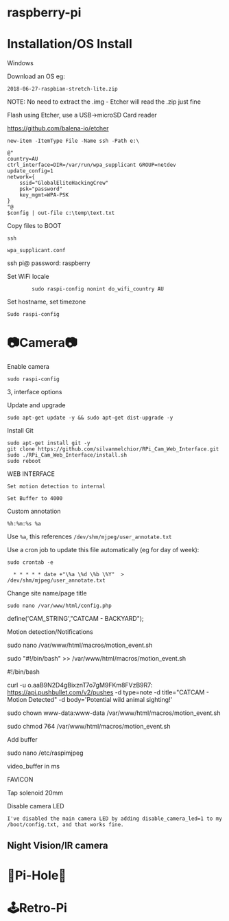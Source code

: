 # raspberry-pi


<h1>Installation/OS Install</h1>
Windows 


 

Download an OS eg: 

````
2018-06-27-raspbian-stretch-lite.zip
````

NOTE: No need to extract the .img - Etcher will read the .zip just fine


Flash using Etcher, use a USB->microSD Card reader 

https://github.com/balena-io/etcher

````
new-item -ItemType File -Name ssh -Path e:\ 
````


````
@"
country=AU
ctrl_interface=DIR=/var/run/wpa_supplicant GROUP=netdev
update_config=1
network={
	ssid="GlobalEliteHackingCrew"
	psk="password"
	key_mgmt=WPA-PSK
}
"@
$config | out-file c:\temp\text.txt
```````

Copy files to BOOT 
````
ssh 

wpa_supplicant.conf 
````

ssh pi@<ipaddress>
password: raspberry
        
        
Set WiFi locale
````
        sudo raspi-config nonint do_wifi_country AU
````
	


Set hostname, set timezone

````
Sudo raspi-config 
```` 

<h1>📷Camera📷</h1>
        
Enable camera

````
sudo raspi-config
````
	
3, interface options
	

Update and upgrade

````
sudo apt-get update -y && sudo apt-get dist-upgrade -y
````
	
Install Git
	
````        
sudo apt-get install git -y
git clone https://github.com/silvanmelchior/RPi_Cam_Web_Interface.git 
sudo ./RPi_Cam_Web_Interface/install.sh
sudo reboot
````
	
WEB INTERFACE 

    Set motion detection to internal 

    Set Buffer to 4000 

 

Custom annotation 

````
%h:%m:%s %a 
````
 

Use ````%a````, this references ````/dev/shm/mjpeg/user_annotate.txt````

Use a cron job to update this file automatically (eg for day of week): 

````sudo crontab -e````

````
  * * * * * date +"\%a \%d \%b \%Y"  > /dev/shm/mjpeg/user_annotate.txt 
````
 

 

Change site name/page title 
````
sudo nano /var/www/html/config.php 
````
define('CAM_STRING',"CATCAM - BACKYARD"); 

 

 

Motion detection/Notifications 

 

 
	

sudo nano /var/www/html/macros/motion_event.sh 

 
	

sudo "#!/bin/bash" >>  /var/www/html/macros/motion_event.sh 

 
 
	

#!/bin/bash 

curl -u o.aaB9N2D4gBixznT7o7gM9FKm8FVzB9R7: https://api.pushbullet.com/v2/pushes -d type=note -d title="CATCAM - Motion Detected" -d body='Potential wild animal sighting!' 

 
	

sudo chown www-data:www-data /var/www/html/macros/motion_event.sh 

sudo chmod 764 /var/www/html/macros/motion_event.sh 

 

Add buffer  

sudo nano /etc/raspimjpeg 

video_buffer in ms 

 
FAVICON 



 

Tap solenoid 
20mm 

 
Disable camera LED

	I've disabled the main camera LED by adding disable_camera_led=1 to my /boot/config.txt, and that works fine.

 
	
<h2>Night Vision/IR camera</h2>

	
<h1>🚫Pi-Hole🚫</h1>


<h1>🕹Retro-Pi</h1>
